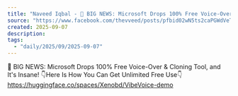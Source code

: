 ```yaml
---
title: "Naveed Iqbal - 🚨 BIG NEWS: Microsoft Drops 100% Free Voice-Over &... | Facebook"
source: "https://www.facebook.com/thevveed/posts/pfbid02wN5ts2caPGWdVeTBqW8qDDgmVvWwRXbUceDWC8XahMdVsqXa9JBojwa2Dxi1SPpJl"
created: 2025-09-07
description:
tags:
  - "daily/2025/09/2025-09-07"
---
```

🚨 BIG NEWS: Microsoft Drops 100% Free Voice-Over & Cloning Tool, and It's Insane!
👇Here Is How You Can Get Unlimited Free Use👇
https://huggingface.co/spaces/Xenobd/VibeVoice-demo